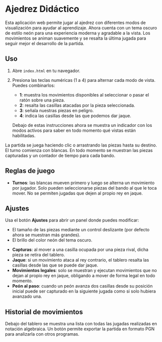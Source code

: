 # Ajedrez Didáctico

Esta aplicación web permite jugar al ajedrez con diferentes modos de visualización para ayudar al aprendizaje. Ahora cuenta con un tema oscuro de estilo neón para una experiencia moderna y agradable a la vista. Los movimientos se animan suavemente y se resalta la última jugada para seguir mejor el desarrollo de la partida.

## Uso

1. Abre `index.html` en tu navegador.
2. Presiona las teclas numéricas (1 a 4) para alternar cada modo de vista. Puedes combinarlos:
   - **1**: muestra los movimientos disponibles al seleccionar o pasar el ratón sobre una pieza.
   - **2**: resalta las casillas atacadas por la pieza seleccionada.
   - **3**: señala nuestras piezas en peligro.
   - **4**: indica las casillas desde las que podemos dar jaque.

   Debajo de estas instrucciones ahora se muestra un indicador con los modos
   activos para saber en todo momento qué vistas están habilitadas.
 
La partida se juega haciendo clic o arrastrando las piezas hasta su destino. El turno comienza con blancas. En todo momento se muestran las piezas capturadas y un contador de tiempo para cada bando.

## Reglas de juego

* **Turnos**: las blancas mueven primero y luego se alterna un movimiento por
  jugador. Solo pueden seleccionarse piezas del bando al que le toca mover.
  No se permiten jugadas que dejen al propio rey en jaque.

## Ajustes

Usa el botón **Ajustes** para abrir un panel donde puedes modificar:

- El tamaño de las piezas mediante un control deslizante (por defecto ahora se
  muestran más grandes).
- El brillo del color neón del tema oscuro.

* **Capturas**: al mover a una casilla ocupada por una pieza rival, dicha pieza
  se retira del tablero.
* **Jaque**: si un movimiento ataca al rey contrario, el tablero resalta las
  casillas desde las que se puede dar jaque.
* **Movimientos legales**: solo se muestran y ejecutan movimientos que no dejan
  al propio rey en jaque, obligando a mover de forma legal en todo momento.
* **Peón al paso**: cuando un peón avanza dos casillas desde su posición inicial
  puede ser capturado en la siguiente jugada como si solo hubiera avanzado una.

## Historial de movimientos

Debajo del tablero se muestra una lista con todas las jugadas realizadas en notación algebraica.
Un botón permite exportar la partida en formato PGN para analizarla con otros programas.
